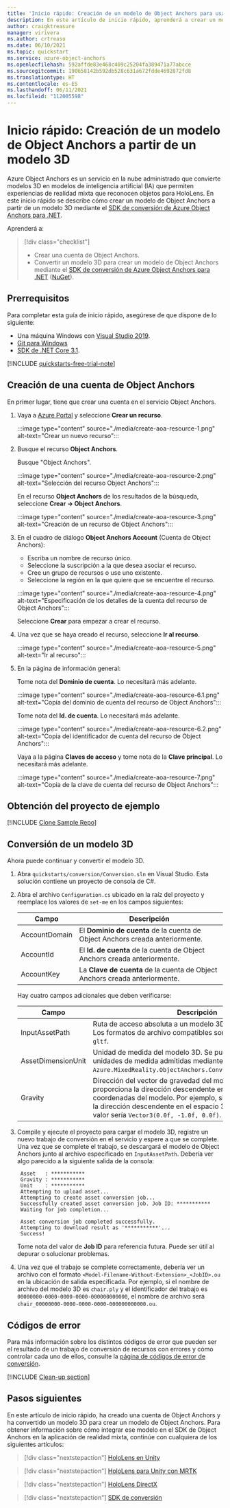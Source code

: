 ```yaml
---
title: 'Inicio rápido: Creación de un modelo de Object Anchors para usarlo en una aplicación'
description: En este artículo de inicio rápido, aprenderá a crear un modelo de Object Anchors a partir de un modelo 3D.
author: craigktreasure
manager: virivera
ms.author: crtreasu
ms.date: 06/10/2021
ms.topic: quickstart
ms.service: azure-object-anchors
ms.openlocfilehash: 592affde83e468c409c25204fa389471a77abcce
ms.sourcegitcommit: 190658142b592db528c631a672fdde4692872fd8
ms.translationtype: HT
ms.contentlocale: es-ES
ms.lasthandoff: 06/11/2021
ms.locfileid: "112005598"
---
```

# <a name="quickstart-create-an-object-anchors-model-from-a-3d-model"></a>Inicio rápido: Creación de un modelo de Object Anchors a partir de un modelo 3D

Azure Object Anchors es un servicio en la nube administrado que convierte modelos 3D en modelos de inteligencia artificial (IA) que permiten experiencias de realidad mixta que reconocen objetos para HoloLens. En este inicio rápido se describe cómo crear un modelo de Object Anchors a partir de un modelo 3D mediante el [SDK de conversión de Azure Object Anchors para .NET](/dotnet/api/overview/azure/mixedreality.objectanchors.conversion-readme-pre).

Aprenderá a:

> [!div class="checklist"]
> * Crear una cuenta de Object Anchors.
> * Convertir un modelo 3D para crear un modelo de Object Anchors mediante el [SDK de conversión de Azure Object Anchors para .NET](/dotnet/api/overview/azure/mixedreality.objectanchors.conversion-readme-pre) ([NuGet](https://www.nuget.org/packages/Azure.MixedReality.ObjectAnchors.Conversion/)).

## <a name="prerequisites"></a>Prerrequisitos

Para completar esta guía de inicio rápido, asegúrese de que dispone de lo siguiente:

* Una máquina Windows con <a href="https://www.visualstudio.com/downloads/" target="_blank">Visual Studio 2019</a>.
* <a href="https://git-scm.com" target="_blank">Git para Windows</a>
* <a href="https://dotnet.microsoft.com/download/dotnet-core/3.1">SDK de .NET Core 3.1</a>.

[!INCLUDE [quickstarts-free-trial-note](../../../includes/quickstarts-free-trial-note.md)]

## <a name="create-an-object-anchors-account"></a>Creación de una cuenta de Object Anchors

En primer lugar, tiene que crear una cuenta en el servicio Object Anchors.

1. Vaya a [Azure Portal](https://portal.azure.com/) y seleccione **Crear un recurso**.

   :::image type="content" source="./media/create-aoa-resource-1.png" alt-text="Crear un nuevo recurso":::

2. Busque el recurso **Object Anchors**.

   Busque "Object Anchors".

   :::image type="content" source="./media/create-aoa-resource-2.png" alt-text="Selección del recurso Object Anchors":::

   En el recurso **Object Anchors** de los resultados de la búsqueda, seleccione **Crear -> Object Anchors**.

   :::image type="content" source="./media/create-aoa-resource-3.png" alt-text="Creación de un recurso de Object Anchors":::

3. En el cuadro de diálogo **Object Anchors Account** (Cuenta de Object Anchors):
    * Escriba un nombre de recurso único.
    * Seleccione la suscripción a la que desea asociar el recurso.
    * Cree un grupo de recursos o use uno existente.
    * Seleccione la región en la que quiere que se encuentre el recurso.

    :::image type="content" source="./media/create-aoa-resource-4.png" alt-text="Especificación de los detalles de la cuenta del recurso de Object Anchors":::

    Seleccione **Crear** para empezar a crear el recurso.

4. Una vez que se haya creado el recurso, seleccione **Ir al recurso**.

   :::image type="content" source="./media/create-aoa-resource-5.png" alt-text="Ir al recurso":::

5. En la página de información general:

   Tome nota del **Dominio de cuenta**. Lo necesitará más adelante.

   :::image type="content" source="./media/create-aoa-resource-6.1.png" alt-text="Copia del dominio de cuenta del recurso de Object Anchors":::

   Tome nota del **Id. de cuenta**. Lo necesitará más adelante.

   :::image type="content" source="./media/create-aoa-resource-6.2.png" alt-text="Copia del identificador de cuenta del recurso de Object Anchors":::

   Vaya a la página **Claves de acceso** y tome nota de la **Clave principal**. Lo necesitará más adelante.

   :::image type="content" source="./media/create-aoa-resource-7.png" alt-text="Copia de la clave de cuenta del recurso de Object Anchors":::

## <a name="get-the-sample-project"></a>Obtención del proyecto de ejemplo

[!INCLUDE [Clone Sample Repo](../../../includes/object-anchors-clone-sample-repository.md)]

## <a name="convert-a-3d-model"></a>Conversión de un modelo 3D

Ahora puede continuar y convertir el modelo 3D.

1. Abra `quickstarts/conversion/Conversion.sln` en Visual Studio. Esta solución contiene un proyecto de consola de C#.

2. Abra el archivo `Configuration.cs` ubicado en la raíz del proyecto y reemplace los valores de `set-me` en los campos siguientes:

   | Campo         | Descripción                                                         |
   |---------------|---------------------------------------------------------------------|
   | AccountDomain | El **Dominio de cuenta** de la cuenta de Object Anchors creada anteriormente. |
   | AccountId     | El **Id. de cuenta** de la cuenta de Object Anchors creada anteriormente.     |
   | AccountKey    | La **Clave de cuenta** de la cuenta de Object Anchors creada anteriormente.     |

   Hay cuatro campos adicionales que deben verificarse:

    | Campo                    | Descripción                       |
    | ---                      | ---                               |
    | InputAssetPath           | Ruta de acceso absoluta a un modelo 3D en la máquina local. Los formatos de archivo compatibles son `fbx`, `ply`, `obj`, `glb` y `gltf`. |
    | AssetDimensionUnit       | Unidad de medida del modelo 3D. Se puede acceder a todas las unidades de medida admitidas mediante la enumeración `Azure.MixedReality.ObjectAnchors.Conversion.AssetLengthUnit`. |
    | Gravity                  | Dirección del vector de gravedad del modelo 3D. Este vector 3D proporciona la dirección descendente en el sistema de coordenadas del modelo. Por ejemplo, si `y` negativo representa la dirección descendente en el espacio 3D del modelo, este valor sería `Vector3(0.0f, -1.0f, 0.0f)`. |

3. Compile y ejecute el proyecto para cargar el modelo 3D, registre un nuevo trabajo de conversión en el servicio y espere a que se complete. Una vez que se complete el trabajo, se descargará el modelo de Object Anchors junto al archivo especificado en `InputAssetPath`. Debería ver algo parecido a la siguiente salida de la consola:

   ```shell
    Asset   : ***********
    Gravity : ***********
    Unit    : ***********
    Attempting to upload asset...
    Attempting to create asset conversion job...
    Successfully created asset conversion job. Job ID: ***********
    Waiting for job completion...

    Asset conversion job completed successfully.
    Attempting to download result as '***********'...
    Success!
   ```

   Tome nota del valor de **Job ID** para referencia futura. Puede ser útil al depurar o solucionar problemas.

4. Una vez que el trabajo se complete correctamente, debería ver un archivo con el formato `<Model-Filename-Without-Extension>_<JobID>.ou` en la ubicación de salida especificada. Por ejemplo, si el nombre de archivo del modelo 3D es `chair.ply` y el identificador del trabajo es `00000000-0000-0000-0000-000000000000`, el nombre de archivo será `chair_00000000-0000-0000-0000-000000000000.ou`.

## <a name="error-codes"></a>Códigos de error
Para más información sobre los distintos códigos de error que pueden ser el resultado de un trabajo de conversión de recursos con errores y cómo controlar cada uno de ellos, consulte la [página de códigos de error de conversión](..\model-conversion-error-codes.md).

[!INCLUDE [Clean-up section](../../../includes/clean-up-section-portal.md)]

## <a name="next-steps"></a>Pasos siguientes

En este artículo de inicio rápido, ha creado una cuenta de Object Anchors y ha convertido un modelo 3D para crear un modelo de Object Anchors. Para obtener información sobre cómo integrar ese modelo en el SDK de Object Anchors en la aplicación de realidad mixta, continúe con cualquiera de los siguientes artículos:

> [!div class="nextstepaction"]
> [HoloLens en Unity](get-started-unity-hololens.md)

> [!div class="nextstepaction"]
> [HoloLens para Unity con MRTK](get-started-unity-hololens-mrtk.md)

> [!div class="nextstepaction"]
> [HoloLens DirectX](get-started-hololens-directx.md)

> [!div class="nextstepaction"]
> [SDK de conversión](/dotnet/api/overview/azure/mixedreality.objectanchors.conversion-readme-pre)
